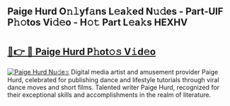 ## Paige Hurd O𝚗𝚕yf𝚊ns L𝚎a𝚔ed N𝚞𝚍es - Part-UlF P𝚑𝚘tos Vi𝚍𝚎o - H𝚘𝚝 Part L𝚎a𝚔s HEXHV

# <h2><a href="http://kf2x3v.oniu.top/?m=Paige+Hurd">🔗👉 🔴 Paige Hurd P𝚑ot𝚘𝚜 V𝚒d𝚎o</a></h2>

[![Paige Hurd Nu𝚍e𝚜](https://i.imgur.com/0qMVB7G.gif)](http://kf2x3v.oniu.top/?m=Paige+Hurd)
Digital media artist and amusement provider Paige Hurd, celebrated for publishing dance and lifestyle tutorials through viral dance moves and short films. Talented writer Paige Hurd, recognized for their exceptional skills and accomplishments in the realm of literature.  
